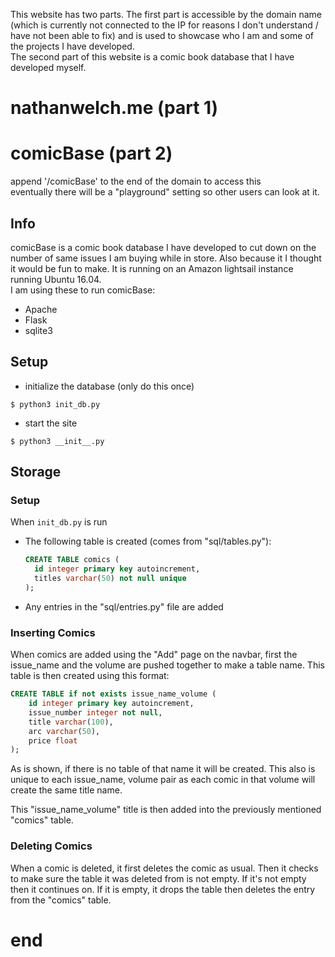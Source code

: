 This website has two parts. The first part is accessible by the domain name (which is currently not connected to the IP for reasons I don't understand / have not been able to fix) and is used to showcase who I am and some of the projects I have developed.  
The second part of this website is a comic book database that I have developed myself.

# nathanwelch.me (part 1)



# comicBase (part 2)



append '/comicBase' to the end of the domain to access this  
eventually there will be a "playground" setting so other users can look at it.

## Info
comicBase is a comic book database I have developed to cut down on the number of same issues I am buying while in store. Also because it I thought it would be fun to make. It is running on an Amazon lightsail instance running Ubuntu 16.04.  
I am using these to run comicBase:
- Apache
- Flask
- sqlite3

## Setup
- initialize the database (only do this once)
~~~ shell
$ python3 init_db.py
~~~

- start the site
~~~ shell
$ python3 __init__.py
~~~

## Storage

### Setup
When `init_db.py` is run
- The following table is created (comes from "sql/tables.py"):

  ~~~ sql
  CREATE TABLE comics (
    id integer primary key autoincrement,
    titles varchar(50) not null unique
  );
  ~~~
- Any entries in the "sql/entries.py" file are added

### Inserting Comics
When comics are added using the "Add" page on the navbar, first the issue_name and the volume are pushed together to make a table name. This table is then created using this format:

~~~ sql
CREATE TABLE if not exists issue_name_volume (
    id integer primary key autoincrement,
    issue_number integer not null,
    title varchar(100),
    arc varchar(50),
    price float
);
~~~

As is shown, if there is no table of that name it will be created. This also is unique to each issue_name, volume pair as each comic in that volume will create the same title name.  

This "issue_name_volume" title is then added into the previously mentioned "comics" table.

### Deleting Comics
When a comic is deleted, it first deletes the comic as usual. Then it checks to make sure the table it was deleted from is not empty. If it's not empty then it continues on. If it is empty, it drops the table then deletes the entry from the "comics" table.



















# end
